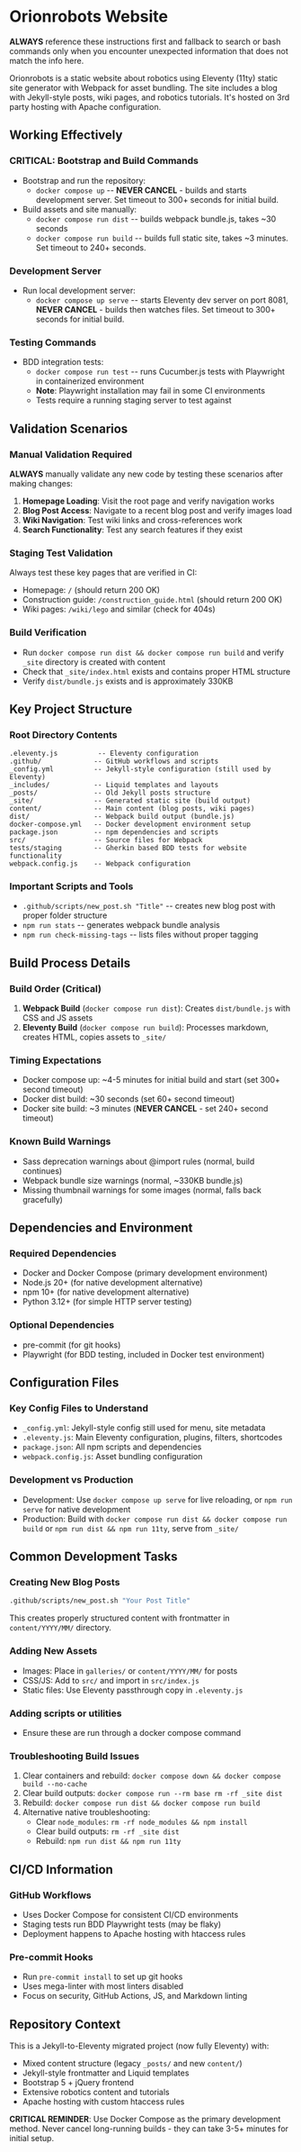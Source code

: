 # Orionrobots Website

**ALWAYS** reference these instructions first and fallback to search or bash commands only when you encounter unexpected information that does not match the info here.

Orionrobots is a static website about robotics using Eleventy (11ty) static site generator with Webpack for asset bundling. The site includes a blog with Jekyll-style posts, wiki pages, and robotics tutorials. It's hosted on 3rd party hosting with Apache configuration.

## Working Effectively

### CRITICAL: Bootstrap and Build Commands
- Bootstrap and run the repository:
  - `docker compose up` -- **NEVER CANCEL** - builds and starts development server. Set timeout to 300+ seconds for initial build.
- Build assets and site manually:
  - `docker compose run dist` -- builds webpack bundle.js, takes ~30 seconds
  - `docker compose run build` -- builds full static site, takes ~3 minutes. Set timeout to 240+ seconds.

### Development Server
- Run local development server:
  - `docker compose up serve` -- starts Eleventy dev server on port 8081, **NEVER CANCEL** - builds then watches files. Set timeout to 300+ seconds for initial build.

### Testing Commands
- BDD integration tests:
  - `docker compose run test` -- runs Cucumber.js tests with Playwright in containerized environment
  - **Note**: Playwright installation may fail in some CI environments
  - Tests require a running staging server to test against

## Validation Scenarios

### Manual Validation Required
**ALWAYS** manually validate any new code by testing these scenarios after making changes:
1. **Homepage Loading**: Visit the root page and verify navigation works
2. **Blog Post Access**: Navigate to a recent blog post and verify images load
3. **Wiki Navigation**: Test wiki links and cross-references work
4. **Search Functionality**: Test any search features if they exist

### Staging Test Validation
Always test these key pages that are verified in CI:
- Homepage: `/` (should return 200 OK)
- Construction guide: `/construction_guide.html` (should return 200 OK)
- Wiki pages: `/wiki/lego` and similar (check for 404s)

### Build Verification
- Run `docker compose run dist && docker compose run build` and verify `_site` directory is created with content
- Check that `_site/index.html` exists and contains proper HTML structure
- Verify `dist/bundle.js` exists and is approximately 330KB

## Key Project Structure

### Root Directory Contents
```
.eleventy.js          -- Eleventy configuration
.github/             -- GitHub workflows and scripts
_config.yml          -- Jekyll-style configuration (still used by Eleventy)
_includes/           -- Liquid templates and layouts
_posts/              -- Old Jekyll posts structure
_site/               -- Generated static site (build output)
content/             -- Main content (blog posts, wiki pages)
dist/                -- Webpack build output (bundle.js)
docker-compose.yml   -- Docker development environment setup
package.json         -- npm dependencies and scripts
src/                 -- Source files for Webpack
tests/staging        -- Gherkin based BDD tests for website functionality
webpack.config.js    -- Webpack configuration
```

### Important Scripts and Tools
- `.github/scripts/new_post.sh "Title"` -- creates new blog post with proper folder structure
- `npm run stats` -- generates webpack bundle analysis
- `npm run check-missing-tags` -- lists files without proper tagging

## Build Process Details

### Build Order (Critical)
1. **Webpack Build** (`docker compose run dist`): Creates `dist/bundle.js` with CSS and JS assets
2. **Eleventy Build** (`docker compose run build`): Processes markdown, creates HTML, copies assets to `_site/`

### Timing Expectations
- Docker compose up: ~4-5 minutes for initial build and start (set 300+ second timeout)
- Docker dist build: ~30 seconds (set 60+ second timeout)
- Docker site build: ~3 minutes (**NEVER CANCEL** - set 240+ second timeout)

### Known Build Warnings
- Sass deprecation warnings about @import rules (normal, build continues)
- Webpack bundle size warnings (normal, ~330KB bundle.js)
- Missing thumbnail warnings for some images (normal, falls back gracefully)

## Dependencies and Environment

### Required Dependencies
- Docker and Docker Compose (primary development environment)
- Node.js 20+ (for native development alternative)
- npm 10+ (for native development alternative)
- Python 3.12+ (for simple HTTP server testing)

### Optional Dependencies
- pre-commit (for git hooks)
- Playwright (for BDD testing, included in Docker test environment)

## Configuration Files

### Key Config Files to Understand
- `_config.yml`: Jekyll-style config still used for menu, site metadata
- `.eleventy.js`: Main Eleventy configuration, plugins, filters, shortcodes
- `package.json`: All npm scripts and dependencies
- `webpack.config.js`: Asset bundling configuration

### Development vs Production
- Development: Use `docker compose up serve` for live reloading, or `npm run serve` for native development
- Production: Build with `docker compose run dist && docker compose run build` or `npm run dist && npm run 11ty`, serve from `_site/`

## Common Development Tasks

### Creating New Blog Posts
```bash
.github/scripts/new_post.sh "Your Post Title"
```
This creates properly structured content with frontmatter in `content/YYYY/MM/` directory.

### Adding New Assets
- Images: Place in `galleries/` or `content/YYYY/MM/` for posts
- CSS/JS: Add to `src/` and import in `src/index.js`
- Static files: Use Eleventy passthrough copy in `.eleventy.js`

### Adding scripts or utilities
- Ensure these are run through a docker compose command

### Troubleshooting Build Issues
1. Clear containers and rebuild: `docker compose down && docker compose build --no-cache`
2. Clear build outputs: `docker compose run --rm base rm -rf _site dist`
3. Rebuild: `docker compose run dist && docker compose run build`
4. Alternative native troubleshooting:
   - Clear `node_modules`: `rm -rf node_modules && npm install`
   - Clear build outputs: `rm -rf _site dist`
   - Rebuild: `npm run dist && npm run 11ty`

## CI/CD Information

### GitHub Workflows
- Uses Docker Compose for consistent CI/CD environments
- Staging tests run BDD Playwright tests (may be flaky)
- Deployment happens to Apache hosting with htaccess rules

### Pre-commit Hooks
- Run `pre-commit install` to set up git hooks
- Uses mega-linter with most linters disabled
- Focus on security, GitHub Actions, JS, and Markdown linting

## Repository Context

This is a Jekyll-to-Eleventy migrated project (now fully Eleventy) with:
- Mixed content structure (legacy `_posts/` and new `content/`)
- Jekyll-style frontmatter and Liquid templates
- Bootstrap 5 + jQuery frontend
- Extensive robotics content and tutorials
- Apache hosting with custom htaccess rules

**CRITICAL REMINDER**: Use Docker Compose as the primary development method. Never cancel long-running builds - they can take 3-5+ minutes for initial setup.
